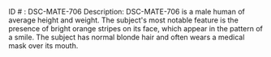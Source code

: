 ID # : DSC-MATE-706
Description: DSC-MATE-706 is a male human of average height and weight. The subject's most notable feature is the presence of bright orange stripes on its face, which appear in the pattern of a smile. The subject has normal blonde hair and often wears a medical mask over its mouth.